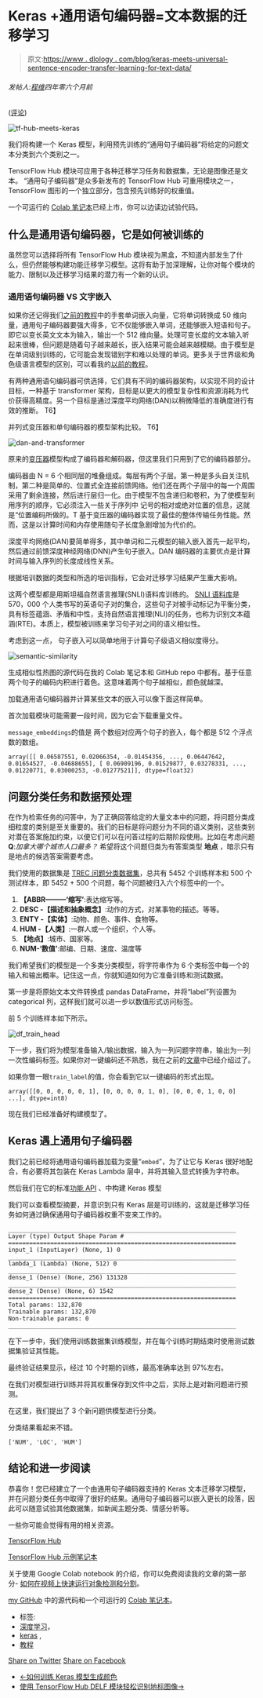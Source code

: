 # Keras +通用语句编码器=文本数据的迁移学习

> 原文:[https://www . dlology . com/blog/keras-meets-universal-sentence-encoder-transfer-learning-for-text-data/](https://www.dlology.com/blog/keras-meets-universal-sentence-encoder-transfer-learning-for-text-data/)

###### 发帖人:[程维](/blog/author/Chengwei/)四年零六个月前

([评论](/blog/keras-meets-universal-sentence-encoder-transfer-learning-for-text-data/#disqus_thread))

![tf-hub-meets-keras](../Images/2658e9dbd87b25d93c55b85952fc4398.png)

我们将构建一个 Keras 模型，利用预先训练的“通用句子编码器”将给定的问题文本分类到六个类别之一。

TensorFlow Hub 模块可应用于各种迁移学习任务和数据集，无论是图像还是文本。 “通用句子编码器”是众多新发布的 TensorFlow Hub 可重用模块之一，TensorFlow 图形的一个独立部分，包含预先训练好的权重值。

一个可运行的 [Colab 笔记本](https://colab.research.google.com/drive/1Odry08Jm0f_YALhAt4vp9qa5w8prUzDY)已经上市，你可以边读边试验代码。

## 什么是通用语句编码器，它是如何被训练的

虽然您可以选择将所有 TensorFlow Hub 模块视为黑盒，不知道内部发生了什么，但仍然能够构建功能迁移学习模型。这将有助于加深理解，让你对每个模块的能力、限制以及迁移学习结果的潜力有一个新的认识。

### 通用语句编码器 VS 文字嵌入

如果你还记得我们[之前的教程](https://www.dlology.com/blog/simple-stock-sentiment-analysis-with-news-data-in-keras/)中的手套单词嵌入向量，它将单词转换成 50 维向量，通用句子编码器要强大得多，它不仅能够嵌入单词，还能够嵌入短语和句子。即它以变长英文文本为输入，输出一个 512 维向量。处理可变长度的文本输入听起来很棒，但问题是随着句子越来越长，嵌入结果可能会越来越模糊。由于模型是在单词级别训练的，它可能会发现错别字和难以处理的单词。更多关于世界级和角色级语言模型的区别，可以看我的[以前的教程](https://www.dlology.com/blog/how-to-train-a-keras-model-to-generate-colors/)。

有两种通用语句编码器可供选择，它们具有不同的编码器架构，以实现不同的设计目标，一种基于 transformer 架构，目标是以更大的模型复杂性和资源消耗为代价获得高精度。另一个目标是通过深度平均网络(DAN)以稍微降低的准确度进行有效的推断。 T6】

并列式变压器和单句编码器的模型架构比较。 T6】

![dan-and-transformer](../Images/8e6f6fd897aff5e5b35d2f8f2bdcb497.png)

原来的[变压器](https://arxiv.org/pdf/1706.03762.pdf)模型构成了编码器和解码器，但这里我们只用到了它的编码器部分。

编码器由 N = 6 个相同层的堆叠组成。每层有两个子层。第一种是多头自关注机制，第二种是简单的、位置式全连接前馈网络。他们还在两个子层中的每一个周围采用了剩余连接，然后进行层归一化。由于模型不包含递归和卷积，为了使模型利用序列的顺序，它必须注入一些关于序列中 记号的相对或绝对位置的信息，这就是“位置编码所做的。T 基于<g class="gr_ gr_124 gr-alert gr_spell gr_inline_cards gr_run_anim ContextualSpelling ins-del multiReplace" id="124" data-gr-id="124">变压器的</g>编码器实现了最佳的整体传输任务性能。然而，这是以计算时间和内存使用随句子长度急剧增加为代价的。 

深度平均网络(DAN)要简单得多，其中单词和二元模型的输入嵌入首先一起平均，然后通过前馈深度神经网络(DNN)产生句子嵌入。DAN 编码器的主要优点是计算时间与输入序列的长度成线性关系。

根据培训数据的类型和所选的培训指标，它会对迁移学习结果产生重大影响。 

这两个模型都是用斯坦福自然语言推理(SNLI)语料库训练的。 [SNLI 语料库](https://nlp.stanford.edu/pubs/snli_paper.pdf)是 570，000 个人类书写的英语句子对的集合，这些句子对被手动标记为平衡分类，具有标签蕴涵、矛盾和中性，支持自然语言推理(NLI)的任务，也称为识别文本蕴涵(RTE)。本质上，模型被训练来学习句子对之间的语义相似性。

考虑到这一点， 句子嵌入可以简单地用于计算句子级语义相似度得分。

![semantic-similarity](../Images/bd43751bf17ddfe90a6ad414b4b60151.png)

生成相似性热图的源代码在我的 Colab 笔记本和 GitHub repo 中都有。基于任意两个句子的编码内积进行着色。这意味着两个句子越相似，颜色就越深。

加载通用语句编码器并计算某些文本的嵌入可以像下面这样简单。

首次加载模块可能需要一段时间，因为它会下载重量文件。

`message_embeddings`<g class="gr_ gr_127 gr-alert gr_gramm gr_inline_cards gr_disable_anim_appear Style multiReplace" id="127" data-gr-id="127"><g class="gr_ gr_125 gr-alert gr_gramm gr_inline_cards gr_run_anim Grammar multiReplace" id="125" data-gr-id="125">的值<g class="gr_ gr_127 gr-alert gr_gramm gr_inline_cards gr_run_anim Style multiReplace" id="127" data-gr-id="127">是</g></g> 两个数组对应两个句子的嵌入，每个都是 512 个浮点数的数组。</g>

```
array([[ 0.06587551, 0.02066354, -0.01454356, ..., 0.06447642, 0.01654527, -0.04688655], [ 0.06909196, 0.01529877, 0.03278331, ..., 0.01220771, 0.03000253, -0.01277521]], dtype=float32)
```

## 问题分类任务和数据预处理

在作为检索任务的问答中，为了正确回答给定的大量文本中的问题，将问题分类成细粒度的类别是至关重要的<g class="gr_ gr_145 gr-alert gr_gramm gr_inline_cards gr_run_anim Grammar multiReplace" id="145" data-gr-id="145">。我们的目标是将问题分为不同的语义类别，这些类别对潜在答案施加约束，以便它们可以在问答过程的后期阶段使用。比如在考虑问题**Q**:*加拿大哪个城市人口最多？* 希望将这个问题归类为有答案类型 **地点** ，暗示只有是地点的候选答案需要考虑。</g> 

我们使用的数据集是 [TREC 问题分类数据集](http://cogcomp.org/Data/QA/QC/)，总共有 5452 个训练样本和 500 个测试样本，即 5452 + 500 个问题，每个问题被归入六个标签中的一个。

1.  **【ABBR———‘缩写’**:表达缩写等。
2.  **DESC -【描述和抽象概念】**:动作的方式，对某事物的描述。等等。
3.  **<g class="gr_ gr_117 gr-alert gr_spell gr_inline_cards gr_run_anim ContextualSpelling ins-del multiReplace" id="117" data-gr-id="117">ENTY</g> -【实体】**:动物、颜色、事件、食物等。
4.  **HUM -【人类】**:一群人或一个组织，个人等。
5.  **【地点】**:城市、国家等。
6.  **NUM-‘数值’**:邮编、日期、速度、温度等

我们希望我们的模型是一个多类分类模型，将字符串作为 6 个类标签中每一个的输入和输出概率。记住这一点，你就知道如何为它准备训练和测试数据。

第一步是将原始文本文件转换成 pandas DataFrame，并将“label”列设置为 categorical 列，这样我们就可以进一步以数值形式访问标签。

前 5 个训练样本如下所示。

![df_train_head](../Images/7f86368de8af4b212dcac8af6ddaf644.png)

下一步，我们将为模型准备输入/输出数据，输入为一列问题字符串，输出为一列一次性编码标签。如果你对一键编码还不熟悉，我在之前的[文章](https://www.dlology.com/blog/how-to-train-a-keras-model-to-generate-colors/)中已经介绍过了。

如果你瞥一眼`train_label`<g class="gr_ gr_123 gr-alert gr_gramm gr_inline_cards gr_disable_anim_appear Style multiReplace" id="123" data-gr-id="123">的值<g class="gr_ gr_123 gr-alert gr_gramm gr_inline_cards gr_run_anim Style multiReplace" id="123" data-gr-id="123">，你会看到它以一键编码的形式出现。</g></g>

```
array([[0, 0, 0, 0, 0, 1], [0, 0, 0, 0, 1, 0], [0, 0, 0, 1, 0, 0] ...], dtype=int8)
```

现在我们已经准备好构建模型了。

## Keras 遇上通用句子编码器

我们之前已经将通用语句编码器加载为变量<g class="gr_ gr_128 gr-alert gr_gramm gr_inline_cards gr_run_anim Punctuation only-del replaceWithoutSep" id="128" data-gr-id="128">“</g>`embed`<g class="gr_ gr_128 gr-alert gr_gramm gr_inline_cards gr_disable_anim_appear Punctuation only-del replaceWithoutSep" id="128" data-gr-id="128">”</g>，为了让它与 Keras 很好地配合，有必要将其包装在 Keras Lambda 层中，并将其输入显式转换为字符串。

然后我们在它的标准[功能 API](https://keras.io/getting-started/functional-api-guide/) 、中构建 Keras 模型

我们可以查看模型摘要，并意识到只有 Keras 层是可训练的，这就是迁移学习任务如何通过确保通用句子编码器权重不变来工作的。

```
_________________________________________________________________
Layer (type) Output Shape Param # 
=================================================================
input_1 (InputLayer) (None, 1) 0 
_________________________________________________________________
lambda_1 (Lambda) (None, 512) 0 
_________________________________________________________________
dense_1 (Dense) (None, 256) 131328 
_________________________________________________________________
dense_2 (Dense) (None, 6) 1542 
=================================================================
Total params: 132,870
Trainable params: 132,870
Non-trainable params: 0
_________________________________________________________________
```

在下一步中，我们使用训练数据集训练模型，并在每个训练时期结束时使用测试数据集验证其性能。

最终验证结果显示，经过 10 个时期的训练，最高准确率达到 97%左右。

在我们对模型进行训练并将其权重保存到文件中之后，实际上是对新问题进行预测。

在这里，我们提出了 3 个新问题供模型进行分类。

分类结果看起来不错。

```
['NUM', 'LOC', 'HUM']
```

## 结论和进一步阅读

恭喜你！您已经建立了一个由通用句子编码器支持的 Keras 文本迁移学习模型，并在问题分类任务中取得了很好的结果。通用句子编码器可以嵌入更长的段落，因此可以随意试验其他数据集，如新闻主题分类、情感分析等。

一些你可能会觉得有用的相关资源。

[TensorFlow Hub](https://www.tensorflow.org/hub/)

[TensorFlow Hub 示例笔记本](https://github.com/tensorflow/hub/tree/master/examples/colab)

关于使用 Google Colab notebook 的介绍，你可以免费阅读我的文章的第一部分- [如何在视频上快速运行对象检测和分割](https://www.dlology.com/blog/how-to-run-object-detection-and-segmentation-on-video-fast-for-free/)。

[my GitHub](https://github.com/Tony607/Keras-Text-Transfer-Learning) 中的源代码和一个可运行的 [Colab 笔记本](https://colab.research.google.com/drive/1Odry08Jm0f_YALhAt4vp9qa5w8prUzDY)。

*   标签:
*   [深度学习](/blog/tag/deep-learning/)，
*   [keras](/blog/tag/keras/) ,
*   [教程](/blog/tag/tutorial/)

[Share on Twitter](https://twitter.com/intent/tweet?url=https%3A//www.dlology.com/blog/keras-meets-universal-sentence-encoder-transfer-learning-for-text-data/&text=Keras%20%2B%20Universal%20Sentence%20Encoder%20%3D%20Transfer%20Learning%20for%20text%20data) [Share on Facebook](https://www.facebook.com/sharer/sharer.php?u=https://www.dlology.com/blog/keras-meets-universal-sentence-encoder-transfer-learning-for-text-data/)

*   [←如何训练 Keras 模型生成颜色](/blog/how-to-train-a-keras-model-to-generate-colors/)
*   [使用 TensorFlow Hub DELF 模块轻松识别地标图像→](/blog/easy-landmark-image-recognition-with-tensorflow-hub-delf-module/)